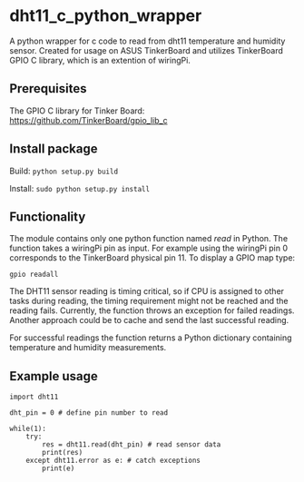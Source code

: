 # dht11_c_python_wrapper
A python wrapper for c code to read from dht11 temperature and humidity sensor.
Created for usage on ASUS TinkerBoard and utilizes TinkerBoard GPIO C library, which is an extention of wiringPi.

## Prerequisites
The GPIO C library for Tinker Board: https://github.com/TinkerBoard/gpio_lib_c


## Install package
Build:
```python setup.py build```

Install:
```sudo python setup.py install```

## Functionality
The module contains only one python function named *read* in Python. The function takes a wiringPi pin as input. For example using the wiringPi pin 0 corresponds to the TinkerBoard physical pin 11. To display a GPIO map type:

```gpio readall```

The DHT11 sensor reading is timing critical, so if CPU is assigned to other tasks during reading, the timing requirement might not be reached and the reading fails. Currently, the function throws an exception for failed readings. Another approach could be to cache and send the last successful reading.

For successful readings the function returns a Python dictionary containing temperature and humidity measurements.

## Example usage

```
import dht11

dht_pin = 0 # define pin number to read

while(1):
    try:
        res = dht11.read(dht_pin) # read sensor data
        print(res)
    except dht11.error as e: # catch exceptions
        print(e)
```